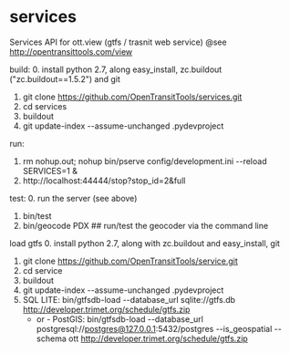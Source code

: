 services
========

Services API for ott.view (gtfs / trasnit web service)
@see http://opentransittools.com/view

build:
  0. install python 2.7, along easy_install, zc.buildout ("zc.buildout==1.5.2") and git
  1. git clone https://github.com/OpenTransitTools/services.git
  2. cd services
  3. buildout
  4. git update-index --assume-unchanged .pydevproject

run:
  1. rm nohup.out; nohup bin/pserve config/development.ini --reload SERVICES=1 &
  2. http://localhost:44444/stop?stop_id=2&full

test:
  0. run the server (see above)
  1. bin/test
  3. bin/geocode PDX  ## run/test the geocoder via the command line


load gtfs
  0. install python 2.7, along with zc.buildout and easy_install, git
  1. git clone https://github.com/OpenTransitTools/service.git
  2. cd service
  3. buildout
  4. git update-index --assume-unchanged .pydevproject
  5. SQL LITE: bin/gtfsdb-load --database_url sqlite://gtfs.db http://developer.trimet.org/schedule/gtfs.zip
     - or -
     PostGIS: bin/gtfsdb-load --database_url postgresql://postgres@127.0.0.1:5432/postgres --is_geospatial --schema ott http://developer.trimet.org/schedule/gtfs.zip
